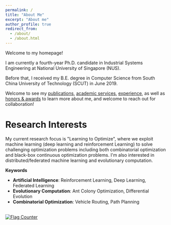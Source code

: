 ```yaml
---
permalink: /
title: "About Me"
excerpt: "About me"
author_profile: true
redirect_from: 
  - /about/
  - /about.html
---
```


Welcome to my homepage!

I am currently a fourth-year Ph.D. candidate in Industrial Systems Engineering at National University of Singapore (NUS).
<!-- where I am supervised by Prof. [Andrew Lim](https://www.limandrew.org/) and Prof. [Chee Yeow Meng](https://scholar.google.com.sg/citations?user=99AJNXEAAAAJ).  -->
Before that, I received my B.E. degree in Computer Science from South China University of Technology (SCUT) in June 2019.
<!-- , where I was supervised by Prof. [Yue-Jiao Gong](https://scholar.google.com/citations?user=Mi0Zu3IAAAAJ&hl=en). -->
Welcome to see my [publications](https://yining043.github.io/publications/), [academic services](https://yining043.github.io/service/), [experience](https://yining043.github.io/experience/), as well as [honors & awards](https://yining043.github.io/honors/) to learn more about me, and welcome to reach out for collaboration!

# Research Interests
My current research focus is "Learning to Optimize", where we exploit machine learning (deep learning and reinforcement Learning) to solve challenging optimization problems including both combinatorial optimization and black-box continuous optimization problems. I'm also interested in distributed/federated machine learning and evolutionary computation.

**Keywords**
- **Artificial Intelligence**: Reinforcement Learning, Deep Learning, Federated Learning
- **Evolutionary Computation**: Ant Colony Optimization, Differential Evolution
- **Combinatorial Optimization**: Vehicle Routing, Path Planning


<br>
<a href="https://info.flagcounter.com/kHt2"><img src="https://s01.flagcounter.com/count2/kHt2/bg_FFFFFF/txt_000000/border_CCCCCC/columns_2/maxflags_10/viewers_0/labels_0/pageviews_0/flags_0/percent_0/" alt="Flag Counter" border="0"></a>
